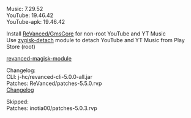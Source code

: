 Music: 7.29.52  
YouTube: 19.46.42  
YouTube-apk: 19.46.42  

Install [ReVanced/GmsCore](https://github.com/ReVanced/GmsCore/releases) for non-root YouTube and YT Music  
Use [zygisk-detach](https://github.com/j-hc/zygisk-detach) module to detach YouTube and YT Music from Play Store (root)  

[revanced-magisk-module](https://github.com/Lassie111/revanced-magisk-module)  

Changelog:  
CLI: j-hc/revanced-cli-5.0.0-all.jar  
Patches: ReVanced/patches-5.5.0.rvp  
[Changelog](https://github.com/ReVanced/revanced-patches/releases/tag/v5.5.0)  

Skipped:  
Patches: inotia00/patches-5.0.3.rvp    
